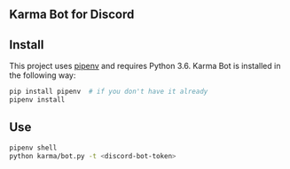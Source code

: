 ## Karma Bot for Discord

## Install

This project uses [pipenv](https://pipenv.readthedocs.io/en/latest/) and requires Python 3.6. Karma Bot is installed in the following way:

```bash
pip install pipenv  # if you don't have it already
pipenv install
```

## Use

```bash
pipenv shell
python karma/bot.py -t <discord-bot-token>
```
